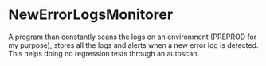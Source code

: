 # NewErrorLogsMonitorer
A program than constantly scans the logs on an environment (PREPROD for my purpose), stores all the logs and alerts when a new error log is detected. This helps doing no regression tests through an autoscan.
